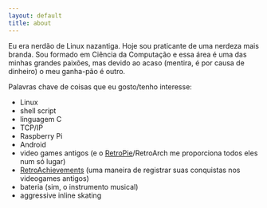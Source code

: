 ```yaml
---
layout: default
title: about
---
```

Eu era nerdão de Linux nazantiga. Hoje sou praticante de uma nerdeza mais branda. Sou formado em Ciência da Computação e
essa área é uma das minhas grandes paixões, mas devido ao acaso (mentira, é por causa de dinheiro) o meu ganha-pão é outro.

Palavras chave de coisas que eu gosto/tenho interesse:

- Linux
- shell script
- linguagem C
- TCP/IP
- Raspberry Pi
- Android
- video games antigos (e o [RetroPie](http://retropie.org.uk/)/RetroArch me proporciona todos eles num só lugar)
- [RetroAchievements](http://retroachievements.org) (uma maneira de registrar suas conquistas nos videogames antigos)
- bateria (sim, o instrumento musical)
- aggressive inline skating
